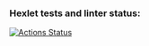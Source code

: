 ### Hexlet tests and linter status:
[![Actions Status](https://github.com/cesargutierrezg/fullstack-javascript-project-98/actions/workflows/hexlet-check.yml/badge.svg)](https://github.com/cesargutierrezg/fullstack-javascript-project-98/actions)